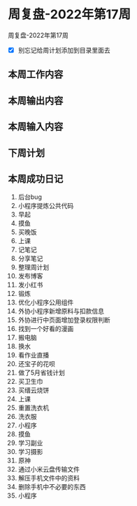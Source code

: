 # 周复盘-2022年第17周

周复盘-2022年第17周

- [x] 别忘记给周计划添加到目录里面去

## 本周工作内容

## 本周输出内容

## 本周输入内容

## 下周计划

## 本周成功日记
1. 后台bug
2. 小程序提炼公共代码
3. 早起
4. 摸鱼
5. 买晚饭
6. 上课
7. 记笔记
8. 分享笔记
9. 整理周计划
10. 发布博客
11. 发小红书
12. 锻炼
13. 优化小程序公用组件
14. 外协小程序新增原料与扣款信息
15. 外协进行中页面增加登录权限判断
16. 找到一个好看的漫画
17. 搬电脑
18. 换水
19. 看作业直播
20. 还宝子的花呗
21. 做了5月省钱计划
22. 买卫生巾
23. 买缙云烧饼
24. 上课
25. 重置洗衣机
26. 洗衣服
27. 小程序
28. 摸鱼
29. 学习副业
30. 学习摄影
31. 原神
32. 通过小米云盘传输文件
33. 解压手机文件中的资料
34. 删除手机中不必要的东西
35. 小程序